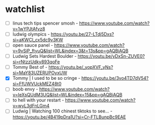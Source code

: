 # watchlist

- [ ] linus tech tips spencer smosh - https://www.youtube.com/watch?v=1wYPJtAfvz8
- [ ] ludwig olympics - https://youtu.be/27-LTdj5Dxs?si=aKWCl_cx5dc9v3KW
- [ ] open sauce panel - https://www.youtube.com/watch?v=9vSiP_ftyuQ&list=WL&index=3&t=13s&pp=gAQBiAQB
- [ ] Ludwig Sets Hardest Boulder - https://youtu.be/yDxSn-ZUVE0?si=rNtzzUdky893qoFe
- [ ] Tommy Best of - https://youtu.be/_yopXVF_yNs?si=MaY83UZERUPOyxUW
- [x] Tommy | I used to be so cringe - https://youtu.be/3vo4TD7dV54?si=FfUWVUckMEZ48t0
- [ ] boob envy - https://www.youtube.com/watch?v=IeXsQUdM3UQ&list=WL&index=15&pp=gAQBiAQB
- [ ] to hell with your restart - https://www.youtube.com/watch?v=wyL3dFnLGm4
- [ ] Ludwig | Watching 100 chinest tiktoks to see... - https://youtu.be/4B419pDra1U?si=Cr-FTLBunpBc9EAE